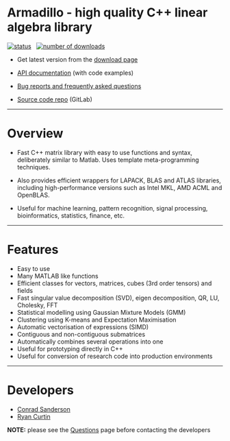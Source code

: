 # Armadillo - high quality C++ linear algebra library
[![status](http://joss.theoj.org/papers/4d6506e46a96659b74f48b51ef92fa93/status.svg)](http://joss.theoj.org/papers/4d6506e46a96659b74f48b51ef92fa93)
&nbsp;
[![number of downloads](https://img.shields.io/sourceforge/dt/arma.svg)](http://arma.sourceforge.net/download.html)

* Get latest version from the [download page](http://arma.sourceforge.net/download.html)

* [API documentation](http://arma.sourceforge.net/docs.html) (with code examples)

* [Bug reports and frequently asked questions](http://arma.sourceforge.net/faq.html)

* [Source code repo](https://gitlab.com/conradsnicta/armadillo-code) (GitLab)

---

# Overview

* Fast C++ matrix library with easy to use functions and syntax, deliberately similar to Matlab. Uses template meta-programming techniques.

* Also provides efficient wrappers for LAPACK, BLAS and ATLAS libraries, including high-performance versions such as Intel MKL, AMD ACML and OpenBLAS.

* Useful for machine learning, pattern recognition, signal processing, bioinformatics, statistics, finance, etc.

---

# Features

* Easy to use
* Many MATLAB like functions
* Efficient classes for vectors, matrices, cubes (3rd order tensors) and fields
* Fast singular value decomposition (SVD), eigen decomposition, QR, LU, Cholesky, FFT
* Statistical modelling using Gaussian Mixture Models (GMM)
* Clustering using K-means and Expectation Maximisation
* Automatic vectorisation of expressions (SIMD)
* Contiguous and non-contiguous submatrices
* Automatically combines several operations into one
* Useful for prototyping directly in C++
* Useful for conversion of research code into production environments

---

# Developers
* [Conrad Sanderson](http://conradsanderson.id.au)
* [Ryan Curtin](http://www.ratml.org/)

**NOTE:** please see the [Questions](http://arma.sourceforge.net/faq.html) page before contacting the developers 
